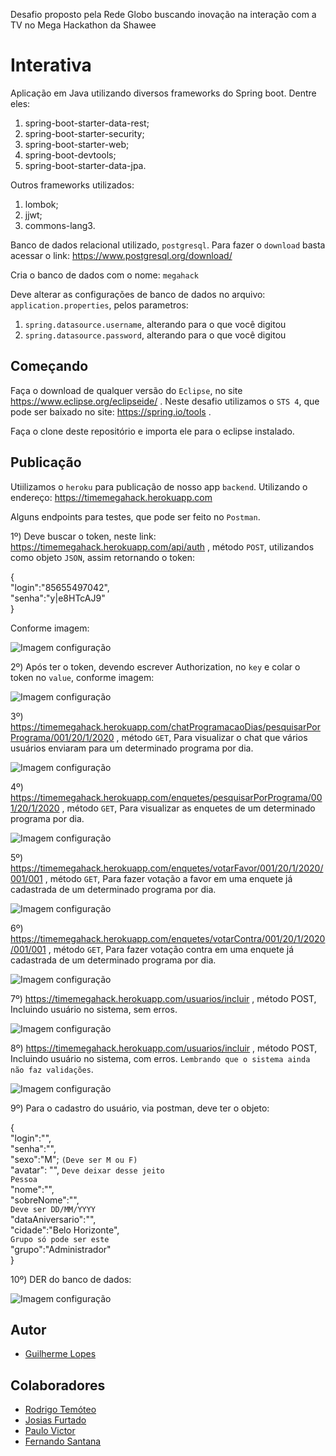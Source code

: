 Desafio proposto pela Rede Globo buscando inovação na interação com a TV no Mega Hackathon da Shawee

# Interativa

Aplicação em Java utilizando diversos frameworks do Spring boot. Dentre eles:

1) spring-boot-starter-data-rest;
2) spring-boot-starter-security;
3) spring-boot-starter-web;
4) spring-boot-devtools;
5) spring-boot-starter-data-jpa.

Outros frameworks utilizados:

1) lombok;
2) jjwt;
3) commons-lang3.

Banco de dados relacional utilizado, ```postgresql```. Para fazer o ```download``` basta acessar o link: https://www.postgresql.org/download/

Cria o banco de dados com o nome: ```megahack```

Deve alterar as configurações de banco de dados no arquivo: ```application.properties```, pelos parametros:

1) ```spring.datasource.username```, alterando para o que você digitou
2) ```spring.datasource.password```, alterando para o que você digitou

## Começando

Faça o download de qualquer versão do ```Eclipse```, no site https://www.eclipse.org/eclipseide/ . Neste desafio utilizamos o ```STS 4```, que pode ser baixado no site: https://spring.io/tools .

Faça o clone deste repositório e importa ele para o eclipse instalado.

## Publicação

Utiilizamos o ```heroku``` para publicação de nosso app ```backend```. Utilizando o endereço: https://timemegahack.herokuapp.com

Alguns endpoints para testes, que pode ser feito no ```Postman```. 

1º) Deve buscar o token, neste link: https://timemegahack.herokuapp.com/api/auth , método ```POST```, utilizandos como objeto ```JSON```, assim retornando o token:

{<br>
	"login":"85655497042",<br>
	"senha":"y|e8HTcAJ9"<br>
}

Conforme imagem:

![Imagem configuração](/img/login_token.png)

2º) Após ter o token, devendo escrever Authorization, no ```key``` e colar o token no ```value```, conforme imagem:

![Imagem configuração](/img/token.png)

3º) https://timemegahack.herokuapp.com/chatProgramacaoDias/pesquisarPorPrograma/001/20/1/2020 , método ```GET```, Para visualizar o chat que vários usuários enviaram para um determinado programa por dia.

![Imagem configuração](/img/chat.png)

4º) https://timemegahack.herokuapp.com/enquetes/pesquisarPorPrograma/001/20/1/2020 , método ```GET```, Para visualizar as enquetes de um determinado programa por dia.

![Imagem configuração](/img/consulta_enquete.png)

5º) https://timemegahack.herokuapp.com/enquetes/votarFavor/001/20/1/2020/001/001 , método ```GET```, Para fazer votação a favor em uma enquete já cadastrada de um determinado programa por dia.

![Imagem configuração](/img/votar_favor.png)

6º) https://timemegahack.herokuapp.com/enquetes/votarContra/001/20/1/2020/001/001 , método ```GET```, Para fazer votação contra em uma enquete já cadastrada de um determinado programa por dia.

![Imagem configuração](/img/votar_contra.png)

7º) https://timemegahack.herokuapp.com/usuarios/incluir , método POST, Incluindo usuário no sistema, sem erros.

![Imagem configuração](/img/usuario_ok.png)

8º) https://timemegahack.herokuapp.com/usuarios/incluir , método POST, Incluindo usuário no sistema, com erros. ```Lembrando que o sistema ainda não faz validações```.

![Imagem configuração](/img/usuario_erro.png)

9º) Para o cadastro do usuário, via postman, deve ter o objeto:

{<br>
	"login":"",<br>
	"senha":"",<br>
	"sexo":"M"; ```(Deve ser M ou F)```<br>
	"avatar": "", ```Deve deixar desse jeito```<br>
	```Pessoa```<br>
	"nome":"",<br>
	"sobreNome":"",<br>
	```Deve ser DD/MM/YYYY```<br>
	"dataAniversario":"",<br>
	"cidade":"Belo Horizonte",<br>
	```Grupo só pode ser este```<br>
	"grupo":"Administrador"<br>
} 

10º) DER do banco de dados:

![Imagem configuração](/img/banco_dados.png)


## Autor

- [Guilherme Lopes](https://github.com/guilhermecostalopes)

## Colaboradores

- [Rodrigo Temóteo](https://github.com/rodrigoatemoteo)
- [Josias Furtado](https://github.com/josiasfurtado)
- [Paulo Victor](https://github.com/paulovictorBraw)
- [Fernando Santana](https://github.com/NandoSantana)
